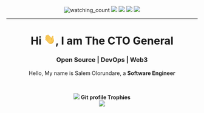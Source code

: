
<p align="left"> 

<!-- <img src="https://komarev.com/ghpvc/?username=thectogeneral&color=brightgreen" alt="watching_count" /> -->
 </p>
 <p align="center">
  <img src="https://komarev.com/ghpvc/?username=incredible-phoenix246&color=brightgreen" alt="watching_count" />
  <img src="https://img.shields.io/badge/Age-24-blue" />
  <img src="https://img.shields.io/badge/Focus-Open%20Source-brightgreen" />
  <img src="https://img.shields.io/badge/Lives-Nigeria-success" />
  <img src="https://img.shields.io/badge/Language-English-brightgreen" />
</p>
<hr>
<h1 align="center">Hi <img src="https://raw.githubusercontent.com/ABSphreak/ABSphreak/master/gifs/Hi.gif" width="30px">, I am The CTO General </h1>
<h3 align="center">Open Source | DevOps | Web3 </h3>

<p align="center">
    Hello, My name is Salem Olorundare, a <b>Software Engineer
</p>
<br>



<p align="center">
 <img src="https://media.giphy.com/media/QaMcXSekUWx7aogAUr/giphy.gif" width="30" />&nbsp;Git profile Trophies<br>
 <img src="https://github-profile-trophy.vercel.app/?username=thectogeneral&theme=juicyfresh&no-bg=true" />
</p>





